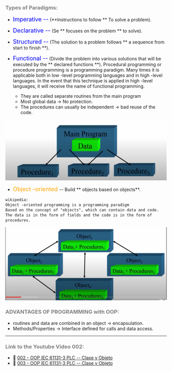 

### <span style="color:grey">Types of Paradigms:</span>

- <span style="color:blue"><font size="4">Imperative --</font></span> (**Instructions to follow ** To solve a problem).
- <span style="color:blue"><font size="4">Declarative --</font></span> (Se ** focuses on the problem ** to solve).
- <span style="color:blue"><font size="4">Structured --</font></span> (The solution to a problem follows ** a sequence from start to finish **).
- <span style="color:blue"><font size="4">Functional --</font></span> (Divide the problem into various solutions that will be executed by the ** declared functions **).
Procedural programming or procedure programming is a programming paradigm. Many times it is applicable both in low -level programming languages and in high -level languages. In the event that this technique is applied in high -level languages, it will receive the name of functional programming.

    - They are called separate routines from the main program
    - Most global data -> No protection.
    - The procedures can usually be independent -> bad reuse of the code.

![Procedural programming](./images/programacion_procedimental.png)

- <span style="color:orange"><font size="4"> Object -oriented </font></span> -- Build ** objects based on objects**.
```text
wikipedia:
Object -oriented programming is a programming paradigm
Based on the concept of "objects", which can contain data and code.
The data is in the form of fields and the code is in the form of procedures.
```

![ADVANTAGES of PROGRAMMING with OOP](./images/programacionoop.png)
### <span style="color:grey"> ADVANTAGES OF PROGRAMMING with OOP:</span>
- routines and data are combined in an object -> encapsulation.
- Methods/Properties -> Interface defined for calls and data access.

***
### <span style="color:grey">Link to the Youtube Video 002:</span>
- 🔗 [002 - OOP IEC 61131-3 PLC -- Clase y Objeto](https://youtu.be/3IudQIj1noo)
- 🔗 [003 - OOP IEC 61131-3 PLC -- Clase y Objeto](https://youtu.be/lchxx28wwXM)